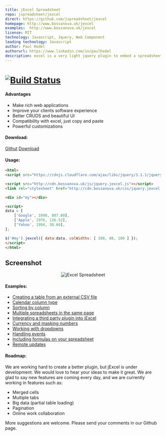 ```yaml
---
title: jExcel Spreadsheet
repo: jspreadsheet/jexcel
direct: https://github.com/jspreadsheet/jexcel
homepage: http://www.bossanova.uk/jexcel
examples:  http://www.bossanova.uk/jexcel
license: MIT
technology: Javascript, Jquery, Web Component
leading technology: Javascript
author: Paul Hodel
authorurl: https://www.linkedin.com/in/paulhodel
description: excel is a very light jquery plugin to embed a spreadsheet, compatible with Excel, in your browser. You can load data straight to the table from a JS array, json or even a CSV file. You can copy and paste from or to Excel straight to jExcel. You can easily integrate with third party jquery plugins to create your own custom colums, custom editors, and others. And, it has a plenty of nice features such as key-value dropdown, CSV loading/exporting, multiple spreadsheets and much more. We have a large roadmap ahead and we are constantly improving, so don't forget to send us your ideas.
---
```


# [![Build Status](http://www.bossanova.uk/templates/default/img/logo-jexcel.png)](http://www.bossanova.uk/jexcel)

#### Advantages

* Make rich web applications
* Improve your clients software experience
* Better CRUDS and beautiful UI
* Compatibility with excel, just copy and paste
* Powerful customizations

#### Download:

[Githut](http://github.com/jspreadsheet/jexcel)
[Download](https://github.com/jspreadsheet/jexcel/archive/master.zip)

#### Usage:
```html
<html>
<script src="https://cdnjs.cloudflare.com/ajax/libs/jquery/3.1.1/jquery.min.js"></script>

<script src="http://cdn.bossanova.uk/js/jquery.jexcel.js"></script>
<link rel="stylesheet" href="http://cdn.bossanova.uk/css/jquery.jexcel.css" type="text/css" />

<div id="my"></div>

<script>
data = [
    ['Google', 1998, 807.80],
    ['Apple', 1976, 116.52],
    ['Yahoo', 1994, 38.66],
];

$('#my').jexcel({ data:data, colWidths: [ 300, 80, 100 ] });
</script>
</html>
```

## Screenshot
<p align="center">
<img src="http://bossanova.uk/templates/default/img/jexcel.png" align="center" alt="jExcel Spreadsheet"/>
</p>

#### Examples:

* [Creating a table from an external CSV file](http://www.bossanova.uk/jexcel/creating-a-table-from-an-external-csv-file)
* [Calendar column type](/jexcel/using-a-calendar-column-type)
* [Sorting by column](http://www.bossanova.uk/jexcel/reorder)
* [Multiple spreadsheets in the same page](/jexcel/multiple-spreadsheets-in-the-same-page)
* [Integrating a third party plugin into jExcel](http://www.bossanova.uk/jexcel/integrating-a-third-party-plugin-into-your-spreadsheet)
* [Currency and masking numbers](http://www.bossanova.uk/jexcel/currency-and-masking-numbers)
* [Working with dropdowns](http://www.bossanova.uk/jexcel/working-with-dropdowns)
* [Handling events](http://www.bossanova.uk/jexcel/tracking-changes-on-the-spreadsheet)
* [Including formulas on your spreadsheet](http://www.bossanova.uk/jexcel/including-formulas-on-your-spreadsheet)
* [Remote updates](http://www.bossanova.uk/jexcel/remote-updates)

#### Roadmap:

We are working hard to create a better plugin, but jExcel is under development. We would love to hear your ideas to make it great. We are glad to say new features are coming every day, and we are currently working in features such as:

* Merged cells
* Multiple tabs
* Big data (partial table loading)
* Pagination
* Online work collaboration

More suggestions are welcome. Please send your comments in our Github page.
